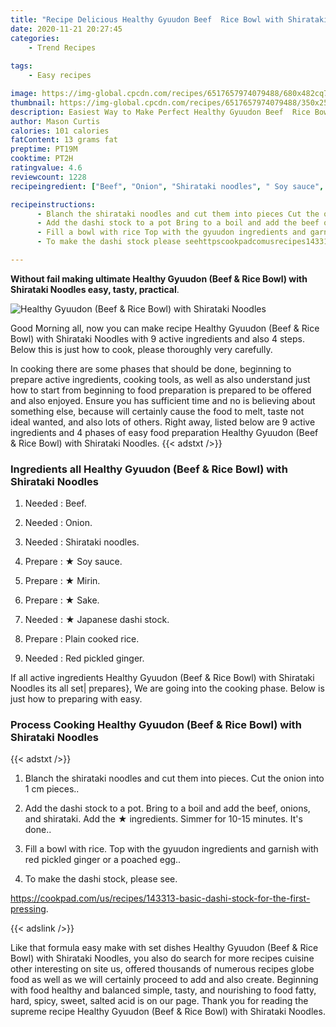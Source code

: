 ```yaml
---
title: "Recipe Delicious Healthy Gyuudon Beef  Rice Bowl with Shirataki Noodles"
date: 2020-11-21 20:27:45
categories:
    - Trend Recipes
    
tags:
    - Easy recipes

image: https://img-global.cpcdn.com/recipes/6517657974079488/680x482cq70/healthy-gyuudon-beef-rice-bowl-with-shirataki-noodles-recipe-main-photo.jpg
thumbnail: https://img-global.cpcdn.com/recipes/6517657974079488/350x250cq70/healthy-gyuudon-beef-rice-bowl-with-shirataki-noodles-recipe-main-photo.jpg
description: Easiest Way to Make Perfect Healthy Gyuudon Beef  Rice Bowl with Shirataki Noodles with 9 ingredients and 4 stages of easy cooking.
author: Mason Curtis
calories: 101 calories
fatContent: 13 grams fat
preptime: PT19M
cooktime: PT2H
ratingvalue: 4.6
reviewcount: 1228
recipeingredient: ["Beef", "Onion", "Shirataki noodles", " Soy sauce", " Mirin", " Sake", " Japanese dashi stock", "Plain cooked rice", "Red pickled ginger"]

recipeinstructions: 
      - Blanch the shirataki noodles and cut them into pieces Cut the onion into 1 cm pieces 
      - Add the dashi stock to a pot Bring to a boil and add the beef onions and shirataki Add the  ingredients Simmer for 1015 minutes Its done 
      - Fill a bowl with rice Top with the gyuudon ingredients and garnish with red pickled ginger or a poached egg 
      - To make the dashi stock please seehttpscookpadcomusrecipes143313basicdashistockforthefirstpressing

---
```




**Without fail making ultimate Healthy Gyuudon (Beef &amp; Rice Bowl) with Shirataki Noodles easy, tasty, practical**. 


![Healthy Gyuudon (Beef &amp; Rice Bowl) with Shirataki Noodles](https://img-global.cpcdn.com/recipes/6517657974079488/680x482cq70/healthy-gyuudon-beef-rice-bowl-with-shirataki-noodles-recipe-main-photo.jpg "Healthy Gyuudon (Beef &amp; Rice Bowl) with Shirataki Noodles")




Good Morning all, now you can make recipe Healthy Gyuudon (Beef &amp; Rice Bowl) with Shirataki Noodles with 9 active ingredients and also 4 steps. Below this is just how to cook, please thoroughly very carefully.

In cooking there are some phases that should be done, beginning to prepare active ingredients, cooking tools, as well as also understand just how to start from beginning to food preparation is prepared to be offered and also enjoyed. Ensure you has sufficient time and no is believing about something else, because will certainly cause the food to melt, taste not ideal wanted, and also lots of others. Right away, listed below are 9 active ingredients and 4 phases of easy food preparation Healthy Gyuudon (Beef &amp; Rice Bowl) with Shirataki Noodles.
{{< adstxt />}}

### Ingredients all Healthy Gyuudon (Beef &amp; Rice Bowl) with Shirataki Noodles


1. Needed  : Beef.

1. Needed  : Onion.

1. Needed  : Shirataki noodles.

1. Prepare  : ★ Soy sauce.

1. Prepare  : ★ Mirin.

1. Prepare  : ★ Sake.

1. Needed  : ★ Japanese dashi stock.

1. Prepare  : Plain cooked rice.

1. Needed  : Red pickled ginger.



If all active ingredients Healthy Gyuudon (Beef &amp; Rice Bowl) with Shirataki Noodles its all set| prepares}, We are going into the cooking phase. Below is just how to preparing with easy.

### Process Cooking Healthy Gyuudon (Beef &amp; Rice Bowl) with Shirataki Noodles

{{< adstxt />}}


1. Blanch the shirataki noodles and cut them into pieces. Cut the onion into 1 cm pieces..



1. Add the dashi stock to a pot. Bring to a boil and add the beef, onions, and shirataki. Add the ★ ingredients. Simmer for 10-15 minutes. It&#39;s done..



1. Fill a bowl with rice. Top with the gyuudon ingredients and garnish with red pickled ginger or a poached egg..



1. To make the dashi stock, please see.

https://cookpad.com/us/recipes/143313-basic-dashi-stock-for-the-first-pressing.





{{< adslink />}}

Like that formula easy make with set dishes Healthy Gyuudon (Beef &amp; Rice Bowl) with Shirataki Noodles, you also do search for more recipes cuisine other interesting on site us, offered thousands of numerous recipes globe food as well as we will certainly proceed to add and also create. Beginning with food healthy and balanced simple, tasty, and nourishing to food fatty, hard, spicy, sweet, salted acid is on our page. Thank you for reading the supreme recipe Healthy Gyuudon (Beef &amp; Rice Bowl) with Shirataki Noodles.
